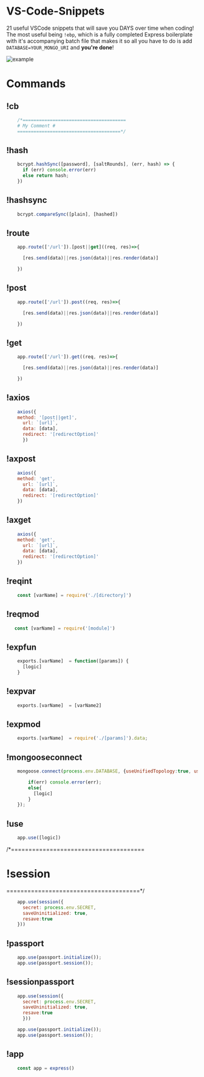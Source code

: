 # VS-Code-Snippets
21 useful VSCode snippets that will save you DAYS over time when coding! The most useful being `!ebp`, which is a fully completed Express boilerplate with it's accompanying batch file that makes it so all you have to do is add `DATABASE=YOUR_MONGO_URI` and **you're done**! 

![example](https://i.gyazo.com/5799f622dc6e9f4ee1075bca3ccd2064.gif)

# Commands


## !cb 

```javascript
    /*======================================
    # My Comment #
    ======================================*/
```
## !hash
```javascript
    bcrypt.hashSync([password], [saltRounds], (err, hash) => {
      if (err) console.error(err)
      else return hash;
    })  
```

## !hashsync
```javascript
    bcrypt.compareSync([plain], [hashed])
```

## !route 
```javascript
    app.route(['/url']).[post||get]((req, res)=>{

      [res.send(data)||res.json(data)||res.render(data)]

    })
```
## !post
```javascript
    app.route(['/url']).post((req, res)=>{

      [res.send(data)||res.json(data)||res.render(data)]

    })
```
## !get
```javascript
    app.route(['/url']).get((req, res)=>{

      [res.send(data)||res.json(data)||res.render(data)]

    })
```
## !axios
```javascript
    axios({
    method: '[post||get]',
      url: `[url]`,
      data: [data],
      redirect: '[redirectOption]'
      })
```
## !axpost
```javascript
    axios({
    method: 'get',
      url: `[url]`,
      data: [data],
      redirect: '[redirectOption]'
    })
```
## !axget
```javascript
    axios({
    method: 'get',
      url: `[url]`,
      data: [data],
      redirect: '[redirectOption]'
    })
```
## !reqint
```javascript
    const [varName] = require('./[directory]')
```
## !reqmod
 ```javascript   
    const [varName] = require('[module]')
```
## !expfun
```javascript
    exports.[varName]  = function([params]) {
      [logic]
    }
```
## !expvar
```javascript
    exports.[varName]  = [varName2]
```
## !expmod
```javascript
    exports.[varName]  = require('./[params]').data;
```
## !mongooseconnect
```javascript
    mongoose.connect(process.env.DATABASE, {useUnifiedTopology:true, useNewUrlParser:true}, (err, db)=>{

        if(err) console.error(err); 
        else{ 
          [logic]
        }
    });
```
## !use
```javascript
    app.use([logic])
```
/*======================================
# !session #
======================================*/
```javascript
    app.use(session({
      secret: process.env.SECRET,
      saveUninitialized: true,
      resave:true
    })) 
```
## !passport
```javascript
    app.use(passport.initialize());
    app.use(passport.session());
```
## !sessionpassport
```javascript
    app.use(session({
      secret: process.env.SECRET,
      saveUninitialized: true,
      resave:true
      }))

    app.use(passport.initialize());
    app.use(passport.session());

```
## !app 

```javascript
    const app = express() 
